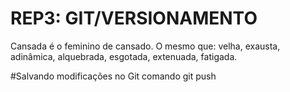 # REP3: GIT/VERSIONAMENTO
Cansada é o feminino de cansado. O mesmo que: velha, exausta, adinâmica, alquebrada, esgotada, extenuada, fatigada.



#Salvando modificações no Git
comando git push